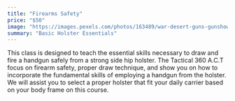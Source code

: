 ```yaml
---
title: "Firearms Safety"
price: "$50"
image: "https://images.pexels.com/photos/163489/war-desert-guns-gunshow-163489.jpeg?auto=compress&cs=tinysrgb&dpr=2&h=750&w=1260"
summary: "Basic Holster Essentials"
---
```

This class is designed to teach the essential skills necessary to draw and fire a handgun safely from a strong side hip holster.  The Tactical 360 A.C.T focus on firearm safety, proper draw technique, and show you on how to incorporate the fundamental skills of employing a handgun from the holster. We will assist you to select a proper holster that fit your daily carrier based on your body frame on this course.
<!--stackedit_data:
eyJoaXN0b3J5IjpbODA5Nzg5MDQ2XX0=
-->